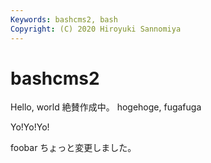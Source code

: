 ```yaml
---
Keywords: bashcms2, bash
Copyright: (C) 2020 Hiroyuki Sannomiya
---
```


# bashcms2
Hello, world
絶賛作成中。
hogehoge, fugafuga


Yo!Yo!Yo!




foobar
ちょっと変更しました。
